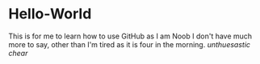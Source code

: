 # Hello-World
This is for me to learn how to use GitHub as I am Noob
I don't have much more to say, other than I'm tired as it is four in the morning. *unthuesastic chear*
